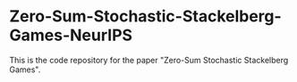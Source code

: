 # Zero-Sum-Stochastic-Stackelberg-Games-NeurIPS
This is the code repository for the paper "Zero-Sum Stochastic Stackelberg Games".
